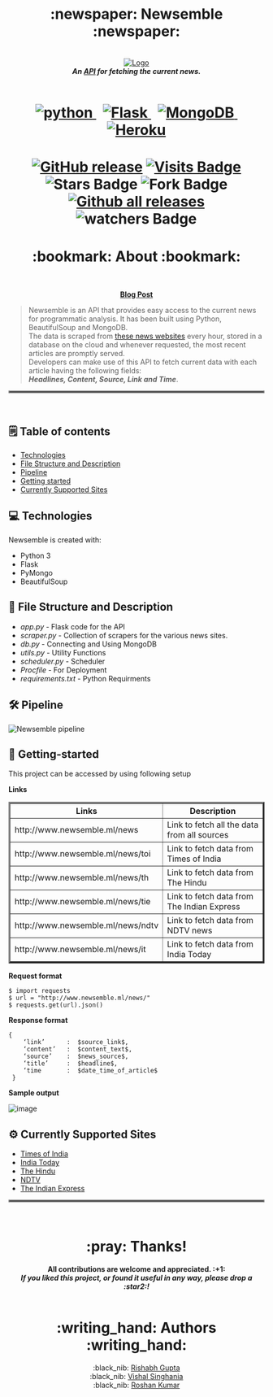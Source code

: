 <h1 align="center"> :newspaper: Newsemble :newspaper: </h1>

<p align="center">
  <br>
	<a href="http://www.newsemble.ml/news/"><img src="https://user-images.githubusercontent.com/66423362/125942926-17368ab4-7513-44b8-978f-1b013f7e08a3.png" alt="Logo"></a><br>
	<b><i>An <a href="http://www.newsemble.ml/news/">API</a> for fetching the current news.</b></i>
  <br><br>
</p>

<h1 align="center">
<a href="https://www.python.org"> <img alt = "python" src= "https://img.shields.io/badge/Python-FFD43B?style=for-the-badge&logo=python&logoColor=darkgreen"/> </a>&nbsp; 
<a href="https://palletsprojects.com/p/flask/"> <img alt="Flask" src="https://img.shields.io/badge/flask-%23000.svg?style=for-the-badge&logo=flask&logoColor=white"/> </a> &nbsp; 
<a href="https://www.mongodb.com/"> <img alt="MongoDB" src ="https://img.shields.io/badge/MongoDB-%234ea94b.svg?style=for-the-badge&logo=mongodb&logoColor=white"/>&nbsp; </a>
<a href="https://www.heroku.com/"> <img alt="Heroku" src="https://img.shields.io/badge/heroku-%23430098.svg?style=for-the-badge&logo=heroku&logoColor=white"/> </a>
</h1>


<h1 align = "center">
	
[![GitHub release](https://img.shields.io/github/release/rg089/newsemble.svg)](https://github.com/rg089/newsemble/releases/)
[![Visits Badge](https://badges.pufler.dev/visits/rg089/newsemble)](https://badges.pufler.dev)
![Stars Badge](https://img.shields.io/github/stars/rg089/newsemble.svg)
![Fork Badge](https://img.shields.io/github/forks/rg089/newsemble.svg)
[![Github all releases](https://img.shields.io/github/downloads/rg089/newsemble/total.svg)](https://github.com/rg089/newsemble/releases/)
![watchers Badge](https://img.shields.io/github/watchers/rg089/newsemble.svg)

</h1>



<h1 align="center"> :bookmark: About :bookmark: </h1><br>

<p align="center">
	<a href="https://medium.com/@rg089/newsemble-3311d2dc9817"><b>Blog Post</b></a>
</p>

> Newsemble is an API that provides easy access to the current news for programmatic analysis. It has been built using Python, BeautifulSoup and MongoDB.<br> 
  The data is scraped from [these news websites](#gear-currently-supported-sites) every hour, stored in a database on the cloud and whenever requested, the most recent articles are promptly served.<br>
  Developers can make use of this API to fetch current data with each article having the following fields: <br>***Headlines, Content, Source, Link and Time***.  

<hr style="border:2px solid gray"> </hr><br>

## :spiral_notepad: Table of contents
* [Technologies](#computer-technologies)
* [File Structure and Description](#open_file_folder-file-structure-and-description)
* [Pipeline](#hammer_and_wrench-pipeline)
* [Getting started](#rocket-getting-started)
* [Currently Supported Sites](#gear-currently-supported-sites)


## :computer: Technologies
Newsemble is created with:

* Python 3
* Flask
* PyMongo
* BeautifulSoup

## :open_file_folder: File Structure and Description

* *app.py* - Flask code for the API
* *scraper.py*  - Collection of scrapers for the various news sites.
* *db.py* - Connecting and Using MongoDB
* *utils.py* - Utility Functions
* *scheduler.py* - Scheduler 
* *Procfile* - For Deployment
* *requirements.txt* - Python Requirments 

## :hammer_and_wrench: Pipeline
![Newsemble pipeline](https://user-images.githubusercontent.com/52444089/125912546-d572c104-9c64-4237-a1f8-81228f8a0774.png)

## :rocket: Getting-started
This project can be accessed by using following setup

**Links**

<TABLE BORDER="3">
	<TH>Links </TH>
       <TH>Description</TH>
	
   <TR>
      <TD>http://www.newsemble.ml/news</TD>
      <TD>Link to fetch all the data from all sources</TD>
   </TR>
  <TR>
      <TD>http://www.newsemble.ml/news/toi</TD>
      <TD>Link to fetch data from Times of India </TD>
  </TR>
<TR>
      <TD>http://www.newsemble.ml/news/th</TD>
      <TD>Link to fetch data from The Hindu </TD>
  </TR>
 <TR>
      <TD>http://www.newsemble.ml/news/tie</TD>
      <TD>Link to fetch data from The Indian Express </TD>
  </TR>
 <TR>
      <TD>http://www.newsemble.ml/news/ndtv</TD>
      <TD>Link to fetch data from NDTV news </TD>
  </TR>
<TR>
      <TD>http://www.newsemble.ml/news/it</TD>
      <TD>Link to fetch data from India Today </TD>
  </TR>
  
</TABLE>


**Request format**
```
$ import requests
$ url = "http://www.newsemble.ml/news/"
$ requests.get(url).json()
```

**Response format**
```
{   
    ‘link’      :  $source_link$,
    ‘content’   :  $content_text$,    
    ‘source’    :  $news_source$,
    ‘title’     :  $headline$, 
    ‘time       :  $date_time_of_article$  
 }
```
**Sample output**

![image](https://user-images.githubusercontent.com/52444089/125032819-1f5b3580-e0ac-11eb-9662-efa79dc0e099.png)

## :gear: Currently Supported Sites
* [Times of India](https://timesofindia.indiatimes.com/news)
* [India Today](https://www.indiatoday.in/)
* [The Hindu](https://www.thehindu.com/)
* [NDTV](https://www.ndtv.com/)
* [The Indian Express](https://indianexpress.com/)

<hr style="border:2px solid gray"> </hr><br>

<h1 align="center">:pray: Thanks!</h1>

<p align="center">
  <b>All contributions are welcome and appreciated. :+1: </b><br>
	<b><i>If you liked this project, or found it useful in any way, please drop a :star2:!</b></i><br><br>
</p>

<h1 align="center"> :writing_hand: Authors :writing_hand: </h1>

<p align="center">
	  :black_nib: <a href="https://github.com/rg089">Rishabh Gupta</a><br>
	  :black_nib: <a href="https://github.com/vishalvvs">Vishal Singhania</a><br>
	  :black_nib: <a href="https://github.com/roshankumarg529">Roshan Kumar</a><br>
</p>
